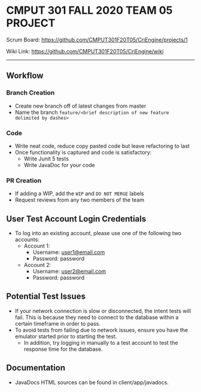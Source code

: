 # CMPUT 301 FALL 2020 TEAM 05 PROJECT

Scrum Board: https://github.com/CMPUT301F20T05/CriEngine/projects/1

Wiki Link: https://github.com/CMPUT301F20T05/CriEngine/wiki

----

## Workflow
### Branch Creation
- Create new branch off of latest changes from master
- Name the branch `feature/<brief description of new feature delimited by dashes>`

### Code
- Write neat code, reduce copy pasted code but leave refactoring to last
- Once functionality is captured and code is satisfactory:
  - Write Junit 5 tests
  - Write JavaDoc for your code

### PR Creation
- If adding a WIP, add the `WIP` and `DO NOT MERGE` labels
- Request reviews from any two members of the team

## User Test Account Login Credentials
- To log into an existing account, please use one of the following two accounts:
  - Account 1:
    - Username: user1@email.com
    - Password: password
  - Account 2:
    - Username: user2@email.com
    - Password: password
    
## Potential Test Issues
- If your network connection is slow or disconnected, the intent tests will fail. This is because they need to connect to the database within a certain timeframe in order to pass.
- To avoid tests from failing due to network issues, ensure you have the emulator started prior to starting the test.
  - In addition, try logging in manually to a test account to test the response time for the database.

## Documentation
- JavaDocs HTML sources can be found in client/app/javadocs.
